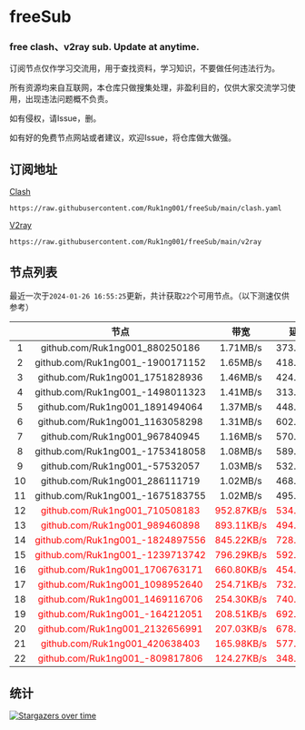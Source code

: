 # freeSub
### free clash、v2ray sub. Update at anytime.

订阅节点仅作学习交流用，用于查找资料，学习知识，不要做任何违法行为。

所有资源均来自互联网，本仓库只做搜集处理，非盈利目的，仅供大家交流学习使用，出现违法问题概不负责。

如有侵权，请Issue，删。

如有好的免费节点网站或者建议，欢迎Issue，将仓库做大做强。

## 订阅地址
[Clash](https://raw.githubusercontent.com/Ruk1ng001/freeSub/main/clash.yaml)
```
https://raw.githubusercontent.com/Ruk1ng001/freeSub/main/clash.yaml
```
[V2ray](https://raw.githubusercontent.com/Ruk1ng001/freeSub/main/v2ray)
```
https://raw.githubusercontent.com/Ruk1ng001/freeSub/main/v2ray
```

## 节点列表

最近一次于`2024-01-26 16:55:25`更新，共计获取`22`个可用节点。（以下测速仅供参考）

|  | 节点 | 带宽 | 延迟 |
|:-:|:--:|:--:|:--:|
 | 1 | github.com/Ruk1ng001_880250186 | 1.71MB/s | 373.00ms |
 | 2 | github.com/Ruk1ng001_-1900171152 | 1.65MB/s | 418.00ms |
 | 3 | github.com/Ruk1ng001_1751828936 | 1.46MB/s | 424.00ms |
 | 4 | github.com/Ruk1ng001_-1498011323 | 1.41MB/s | 313.00ms |
 | 5 | github.com/Ruk1ng001_1891494064 | 1.37MB/s | 448.00ms |
 | 6 | github.com/Ruk1ng001_1163058298 | 1.31MB/s | 602.00ms |
 | 7 | github.com/Ruk1ng001_967840945 | 1.16MB/s | 570.00ms |
 | 8 | github.com/Ruk1ng001_-1753418058 | 1.08MB/s | 589.00ms |
 | 9 | github.com/Ruk1ng001_-57532057 | 1.03MB/s | 532.00ms |
 | 10 | github.com/Ruk1ng001_286111719 | 1.02MB/s | 468.00ms |
 | 11 | github.com/Ruk1ng001_-1675183755 | 1.02MB/s | 495.00ms |
 | 12 | <font color=red>github.com/Ruk1ng001_710508183</font> | <font color=red>952.87KB/s</font> | <font color=red>534.00ms</font> |
 | 13 | <font color=red>github.com/Ruk1ng001_989460898</font> | <font color=red>893.11KB/s</font> | <font color=red>494.00ms</font> |
 | 14 | <font color=red>github.com/Ruk1ng001_-1824897556</font> | <font color=red>845.22KB/s</font> | <font color=red>728.00ms</font> |
 | 15 | <font color=red>github.com/Ruk1ng001_-1239713742</font> | <font color=red>796.29KB/s</font> | <font color=red>592.00ms</font> |
 | 16 | <font color=red>github.com/Ruk1ng001_1706763171</font> | <font color=red>660.80KB/s</font> | <font color=red>454.00ms</font> |
 | 17 | <font color=red>github.com/Ruk1ng001_1098952640</font> | <font color=red>254.71KB/s</font> | <font color=red>732.00ms</font> |
 | 18 | <font color=red>github.com/Ruk1ng001_1469116706</font> | <font color=red>254.30KB/s</font> | <font color=red>740.00ms</font> |
 | 19 | <font color=red>github.com/Ruk1ng001_-164212051</font> | <font color=red>208.51KB/s</font> | <font color=red>692.00ms</font> |
 | 20 | <font color=red>github.com/Ruk1ng001_2132656991</font> | <font color=red>207.03KB/s</font> | <font color=red>678.00ms</font> |
 | 21 | <font color=red>github.com/Ruk1ng001_420638403</font> | <font color=red>165.98KB/s</font> | <font color=red>577.00ms</font> |
 | 22 | <font color=red>github.com/Ruk1ng001_-809817806</font> | <font color=red>124.27KB/s</font> | <font color=red>348.00ms</font> |


## 统计

[![Stargazers over time](https://starchart.cc/Ruk1ng001/freeSub.svg)](https://starchart.cc/Ruk1ng001/freeSub)
